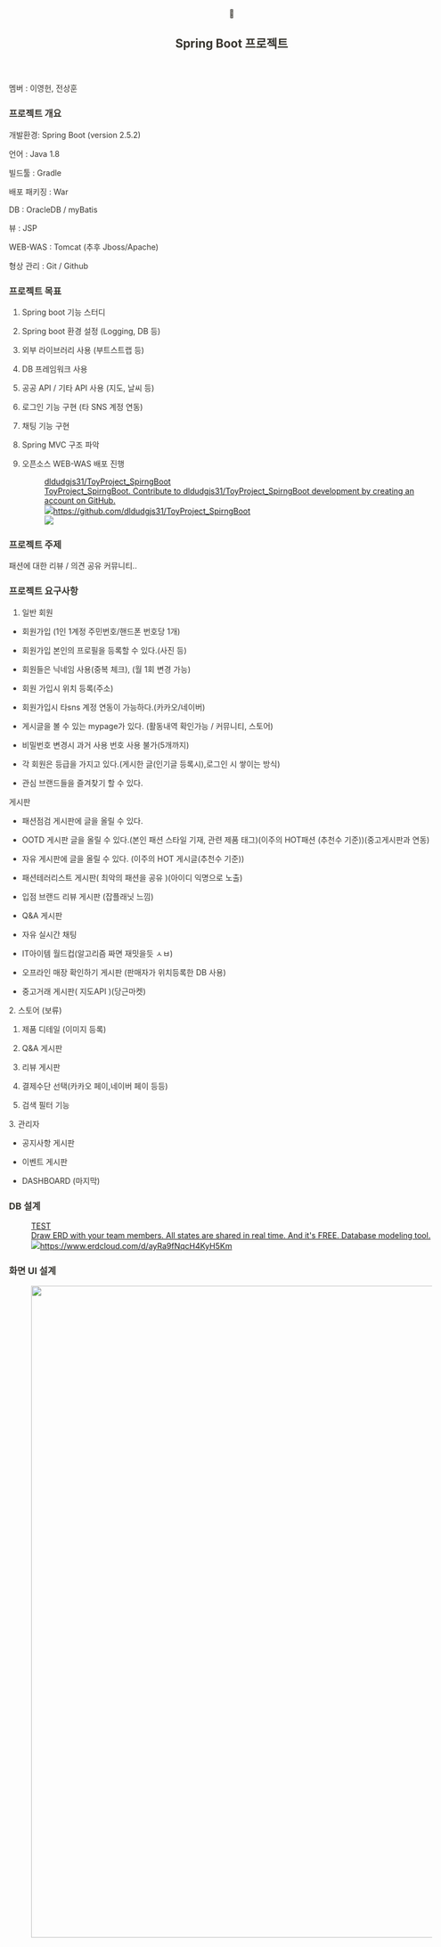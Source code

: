 <html><head><meta http-equiv="Content-Type" content="text/html; charset=utf-8"/><title>Spring Boot 프로젝트</title><style>
/* cspell:disable-file */
/* webkit printing magic: print all background colors */
html {
	-webkit-print-color-adjust: exact;
}
* {
	box-sizing: border-box;
	-webkit-print-color-adjust: exact;
}

html,
body {
	margin: 0;
	padding: 0;
}
@media only screen {
	body {
		margin: 2em auto;
		max-width: 900px;
		color: rgb(55, 53, 47);
	}
}

body {
	line-height: 1.5;
	white-space: pre-wrap;
}

a,
a.visited {
	color: inherit;
	text-decoration: underline;
}

.pdf-relative-link-path {
	font-size: 80%;
	color: #444;
}

h1,
h2,
h3 {
	letter-spacing: -0.01em;
	line-height: 1.2;
	font-weight: 600;
	margin-bottom: 0;
}

.page-title {
	font-size: 2.5rem;
	font-weight: 700;
	margin-top: 0;
	margin-bottom: 0.75em;
}

h1 {
	font-size: 1.875rem;
	margin-top: 1.875rem;
}

h2 {
	font-size: 1.5rem;
	margin-top: 1.5rem;
}

h3 {
	font-size: 1.25rem;
	margin-top: 1.25rem;
}

.source {
	border: 1px solid #ddd;
	border-radius: 3px;
	padding: 1.5em;
	word-break: break-all;
}

.callout {
	border-radius: 3px;
	padding: 1rem;
}

figure {
	margin: 1.25em 0;
	page-break-inside: avoid;
}

figcaption {
	opacity: 0.5;
	font-size: 85%;
	margin-top: 0.5em;
}

mark {
	background-color: transparent;
}

.indented {
	padding-left: 1.5em;
}

hr {
	background: transparent;
	display: block;
	width: 100%;
	height: 1px;
	visibility: visible;
	border: none;
	border-bottom: 1px solid rgba(55, 53, 47, 0.09);
}

img {
	max-width: 100%;
}

@media only print {
	img {
		max-height: 100vh;
		object-fit: contain;
	}
}

@page {
	margin: 1in;
}

.collection-content {
	font-size: 0.875rem;
}

.column-list {
	display: flex;
	justify-content: space-between;
}

.column {
	padding: 0 1em;
}

.column:first-child {
	padding-left: 0;
}

.column:last-child {
	padding-right: 0;
}

.table_of_contents-item {
	display: block;
	font-size: 0.875rem;
	line-height: 1.3;
	padding: 0.125rem;
}

.table_of_contents-indent-1 {
	margin-left: 1.5rem;
}

.table_of_contents-indent-2 {
	margin-left: 3rem;
}

.table_of_contents-indent-3 {
	margin-left: 4.5rem;
}

.table_of_contents-link {
	text-decoration: none;
	opacity: 0.7;
	border-bottom: 1px solid rgba(55, 53, 47, 0.18);
}

table,
th,
td {
	border: 1px solid rgba(55, 53, 47, 0.09);
	border-collapse: collapse;
}

table {
	border-left: none;
	border-right: none;
}

th,
td {
	font-weight: normal;
	padding: 0.25em 0.5em;
	line-height: 1.5;
	min-height: 1.5em;
	text-align: left;
}

th {
	color: rgba(55, 53, 47, 0.6);
}

ol,
ul {
	margin: 0;
	margin-block-start: 0.6em;
	margin-block-end: 0.6em;
}

li > ol:first-child,
li > ul:first-child {
	margin-block-start: 0.6em;
}

ul > li {
	list-style: disc;
}

ul.to-do-list {
	text-indent: -1.7em;
}

ul.to-do-list > li {
	list-style: none;
}

.to-do-children-checked {
	text-decoration: line-through;
	opacity: 0.375;
}

ul.toggle > li {
	list-style: none;
}

ul {
	padding-inline-start: 1.7em;
}

ul > li {
	padding-left: 0.1em;
}

ol {
	padding-inline-start: 1.6em;
}

ol > li {
	padding-left: 0.2em;
}

.mono ol {
	padding-inline-start: 2em;
}

.mono ol > li {
	text-indent: -0.4em;
}

.toggle {
	padding-inline-start: 0em;
	list-style-type: none;
}

/* Indent toggle children */
.toggle > li > details {
	padding-left: 1.7em;
}

.toggle > li > details > summary {
	margin-left: -1.1em;
}

.selected-value {
	display: inline-block;
	padding: 0 0.5em;
	background: rgba(206, 205, 202, 0.5);
	border-radius: 3px;
	margin-right: 0.5em;
	margin-top: 0.3em;
	margin-bottom: 0.3em;
	white-space: nowrap;
}

.collection-title {
	display: inline-block;
	margin-right: 1em;
}

time {
	opacity: 0.5;
}

.icon {
	display: inline-block;
	max-width: 1.2em;
	max-height: 1.2em;
	text-decoration: none;
	vertical-align: text-bottom;
	margin-right: 0.5em;
}

img.icon {
	border-radius: 3px;
}

.user-icon {
	width: 1.5em;
	height: 1.5em;
	border-radius: 100%;
	margin-right: 0.5rem;
}

.user-icon-inner {
	font-size: 0.8em;
}

.text-icon {
	border: 1px solid #000;
	text-align: center;
}

.page-cover-image {
	display: block;
	object-fit: cover;
	width: 100%;
	height: 30vh;
}

.page-header-icon {
	font-size: 3rem;
	margin-bottom: 1rem;
}

.page-header-icon-with-cover {
	margin-top: -0.72em;
	margin-left: 0.07em;
}

.page-header-icon img {
	border-radius: 3px;
}

.link-to-page {
	margin: 1em 0;
	padding: 0;
	border: none;
	font-weight: 500;
}

p > .user {
	opacity: 0.5;
}

td > .user,
td > time {
	white-space: nowrap;
}

input[type="checkbox"] {
	transform: scale(1.5);
	margin-right: 0.6em;
	vertical-align: middle;
}

p {
	margin-top: 0.5em;
	margin-bottom: 0.5em;
}

.image {
	border: none;
	margin: 1.5em 0;
	padding: 0;
	border-radius: 0;
	text-align: center;
}

.code,
code {
	background: rgba(135, 131, 120, 0.15);
	border-radius: 3px;
	padding: 0.2em 0.4em;
	border-radius: 3px;
	font-size: 85%;
	tab-size: 2;
}

code {
	color: #eb5757;
}

.code {
	padding: 1.5em 1em;
}

.code-wrap {
	white-space: pre-wrap;
	word-break: break-all;
}

.code > code {
	background: none;
	padding: 0;
	font-size: 100%;
	color: inherit;
}

blockquote {
	font-size: 1.25em;
	margin: 1em 0;
	padding-left: 1em;
	border-left: 3px solid rgb(55, 53, 47);
}

.bookmark {
	text-decoration: none;
	max-height: 8em;
	padding: 0;
	display: flex;
	width: 100%;
	align-items: stretch;
}

.bookmark-title {
	font-size: 0.85em;
	overflow: hidden;
	text-overflow: ellipsis;
	height: 1.75em;
	white-space: nowrap;
}

.bookmark-text {
	display: flex;
	flex-direction: column;
}

.bookmark-info {
	flex: 4 1 180px;
	padding: 12px 14px 14px;
	display: flex;
	flex-direction: column;
	justify-content: space-between;
}

.bookmark-image {
	width: 33%;
	flex: 1 1 180px;
	display: block;
	position: relative;
	object-fit: cover;
	border-radius: 1px;
}

.bookmark-description {
	color: rgba(55, 53, 47, 0.6);
	font-size: 0.75em;
	overflow: hidden;
	max-height: 4.5em;
	word-break: break-word;
}

.bookmark-href {
	font-size: 0.75em;
	margin-top: 0.25em;
}

.sans { font-family: -apple-system, BlinkMacSystemFont, "Segoe UI", Helvetica, "Apple Color Emoji", Arial, sans-serif, "Segoe UI Emoji", "Segoe UI Symbol"; }
.code { font-family: "SFMono-Regular", Consolas, "Liberation Mono", Menlo, Courier, monospace; }
.serif { font-family: Lyon-Text, Georgia, YuMincho, "Yu Mincho", "Hiragino Mincho ProN", "Hiragino Mincho Pro", "Songti TC", "Songti SC", "SimSun", "Nanum Myeongjo", NanumMyeongjo, Batang, serif; }
.mono { font-family: iawriter-mono, Nitti, Menlo, Courier, monospace; }
.pdf .sans { font-family: Inter, -apple-system, BlinkMacSystemFont, "Segoe UI", Helvetica, "Apple Color Emoji", Arial, sans-serif, "Segoe UI Emoji", "Segoe UI Symbol", 'Twemoji', 'Noto Color Emoji', 'Noto Sans CJK SC', 'Noto Sans CJK KR'; }

.pdf .code { font-family: Source Code Pro, "SFMono-Regular", Consolas, "Liberation Mono", Menlo, Courier, monospace, 'Twemoji', 'Noto Color Emoji', 'Noto Sans Mono CJK SC', 'Noto Sans Mono CJK KR'; }

.pdf .serif { font-family: PT Serif, Lyon-Text, Georgia, YuMincho, "Yu Mincho", "Hiragino Mincho ProN", "Hiragino Mincho Pro", "Songti TC", "Songti SC", "SimSun", "Nanum Myeongjo", NanumMyeongjo, Batang, serif, 'Twemoji', 'Noto Color Emoji', 'Noto Sans CJK SC', 'Noto Sans CJK KR'; }

.pdf .mono { font-family: PT Mono, iawriter-mono, Nitti, Menlo, Courier, monospace, 'Twemoji', 'Noto Color Emoji', 'Noto Sans Mono CJK SC', 'Noto Sans Mono CJK KR'; }

.highlight-default {
}
.highlight-gray {
	color: rgb(155,154,151);
}
.highlight-brown {
	color: rgb(100,71,58);
}
.highlight-orange {
	color: rgb(217,115,13);
}
.highlight-yellow {
	color: rgb(223,171,1);
}
.highlight-teal {
	color: rgb(15,123,108);
}
.highlight-blue {
	color: rgb(11,110,153);
}
.highlight-purple {
	color: rgb(105,64,165);
}
.highlight-pink {
	color: rgb(173,26,114);
}
.highlight-red {
	color: rgb(224,62,62);
}
.highlight-gray_background {
	background: rgb(235,236,237);
}
.highlight-brown_background {
	background: rgb(233,229,227);
}
.highlight-orange_background {
	background: rgb(250,235,221);
}
.highlight-yellow_background {
	background: rgb(251,243,219);
}
.highlight-teal_background {
	background: rgb(221,237,234);
}
.highlight-blue_background {
	background: rgb(221,235,241);
}
.highlight-purple_background {
	background: rgb(234,228,242);
}
.highlight-pink_background {
	background: rgb(244,223,235);
}
.highlight-red_background {
	background: rgb(251,228,228);
}
.block-color-default {
	color: inherit;
	fill: inherit;
}
.block-color-gray {
	color: rgba(55, 53, 47, 0.6);
	fill: rgba(55, 53, 47, 0.6);
}
.block-color-brown {
	color: rgb(100,71,58);
	fill: rgb(100,71,58);
}
.block-color-orange {
	color: rgb(217,115,13);
	fill: rgb(217,115,13);
}
.block-color-yellow {
	color: rgb(223,171,1);
	fill: rgb(223,171,1);
}
.block-color-teal {
	color: rgb(15,123,108);
	fill: rgb(15,123,108);
}
.block-color-blue {
	color: rgb(11,110,153);
	fill: rgb(11,110,153);
}
.block-color-purple {
	color: rgb(105,64,165);
	fill: rgb(105,64,165);
}
.block-color-pink {
	color: rgb(173,26,114);
	fill: rgb(173,26,114);
}
.block-color-red {
	color: rgb(224,62,62);
	fill: rgb(224,62,62);
}
.block-color-gray_background {
	background: rgb(235,236,237);
}
.block-color-brown_background {
	background: rgb(233,229,227);
}
.block-color-orange_background {
	background: rgb(250,235,221);
}
.block-color-yellow_background {
	background: rgb(251,243,219);
}
.block-color-teal_background {
	background: rgb(221,237,234);
}
.block-color-blue_background {
	background: rgb(221,235,241);
}
.block-color-purple_background {
	background: rgb(234,228,242);
}
.block-color-pink_background {
	background: rgb(244,223,235);
}
.block-color-red_background {
	background: rgb(251,228,228);
}
.select-value-color-default { background-color: rgba(206,205,202,0.5); }
.select-value-color-gray { background-color: rgba(155,154,151, 0.4); }
.select-value-color-brown { background-color: rgba(140,46,0,0.2); }
.select-value-color-orange { background-color: rgba(245,93,0,0.2); }
.select-value-color-yellow { background-color: rgba(233,168,0,0.2); }
.select-value-color-green { background-color: rgba(0,135,107,0.2); }
.select-value-color-blue { background-color: rgba(0,120,223,0.2); }
.select-value-color-purple { background-color: rgba(103,36,222,0.2); }
.select-value-color-pink { background-color: rgba(221,0,129,0.2); }
.select-value-color-red { background-color: rgba(255,0,26,0.2); }

.checkbox {
	display: inline-flex;
	vertical-align: text-bottom;
	width: 16;
	height: 16;
	background-size: 16px;
	margin-left: 2px;
	margin-right: 5px;
}

.checkbox-on {
	background-image: url("data:image/svg+xml;charset=UTF-8,%3Csvg%20width%3D%2216%22%20height%3D%2216%22%20viewBox%3D%220%200%2016%2016%22%20fill%3D%22none%22%20xmlns%3D%22http%3A%2F%2Fwww.w3.org%2F2000%2Fsvg%22%3E%0A%3Crect%20width%3D%2216%22%20height%3D%2216%22%20fill%3D%22%2358A9D7%22%2F%3E%0A%3Cpath%20d%3D%22M6.71429%2012.2852L14%204.9995L12.7143%203.71436L6.71429%209.71378L3.28571%206.2831L2%207.57092L6.71429%2012.2852Z%22%20fill%3D%22white%22%2F%3E%0A%3C%2Fsvg%3E");
}

.checkbox-off {
	background-image: url("data:image/svg+xml;charset=UTF-8,%3Csvg%20width%3D%2216%22%20height%3D%2216%22%20viewBox%3D%220%200%2016%2016%22%20fill%3D%22none%22%20xmlns%3D%22http%3A%2F%2Fwww.w3.org%2F2000%2Fsvg%22%3E%0A%3Crect%20x%3D%220.75%22%20y%3D%220.75%22%20width%3D%2214.5%22%20height%3D%2214.5%22%20fill%3D%22white%22%20stroke%3D%22%2336352F%22%20stroke-width%3D%221.5%22%2F%3E%0A%3C%2Fsvg%3E");
}
	
</style></head><body><article id="58647b1b-5c80-45c0-839f-a18189e1df7b" class="page sans"><header><div class="page-header-icon undefined"><span class="icon">🍃</span></div><h1 class="page-title">Spring Boot 프로젝트</h1></header><div class="page-body"><p id="042b2d85-9e0f-4429-ad14-f72bfe76e297" class="">멤버 : 이영헌, 전상훈</p><h3 id="b6761436-c114-4b01-b9e9-b7002293397b" class="">프로젝트 개요</h3><p id="f55c8a7d-7784-4fcc-8d53-c0c6c61717db" class="">개발환경: Spring Boot (version 2.5.2)</p><p id="e9e9c05e-069a-45c9-8cea-4e81c4c6aec2" class="">언어 : Java 1.8</p><p id="01756322-9747-4e9d-8939-8950b09b03db" class="">빌드툴 : Gradle</p><p id="5e9ba396-6aa2-4a11-a2e7-7df6da6854a5" class="">배포 패키징 : War</p><p id="e7fb1ed6-f501-4435-ab78-7f25e1ab27ba" class="">DB : OracleDB / myBatis</p><p id="d835a774-ce3e-478e-8e01-6212b578fcc1" class="">뷰 : JSP</p><p id="24e79d42-1017-4125-bae3-ba1ade7b1fd7" class="">WEB-WAS : Tomcat (추후 Jboss/Apache)</p><p id="d80283c7-0420-43f9-8ddc-402d524dbebb" class="">형상 관리 : Git / Github</p><h3 id="9be85f31-df77-41a6-8127-aa0e500e758a" class="">프로젝트 목표</h3><ol id="eadbc956-6a08-45d7-ad59-9fd4fa70d79a" class="numbered-list" start="1"><li>Spring boot 기능 스터디</li></ol><ol id="0c62295d-7ac1-4d3c-948c-4bc2e2e7bf18" class="numbered-list" start="2"><li>Spring boot 환경 설정 (Logging, DB 등)</li></ol><ol id="d0099f7c-2762-44e8-b89f-ed338d2d56f3" class="numbered-list" start="3"><li>외부 라이브러리 사용 (부트스트랩 등)</li></ol><ol id="e907668e-ada2-4815-8f72-c3de2eeb98df" class="numbered-list" start="4"><li>DB 프레임워크 사용</li></ol><ol id="efc4a34f-5505-48e4-bbc2-713834faca1d" class="numbered-list" start="5"><li>공공 API / 기타 API 사용 (지도, 날씨 등)</li></ol><ol id="33aeba61-a54d-474f-9f8a-1f257f16bf94" class="numbered-list" start="6"><li>로그인 기능 구현 (타 SNS 계정 연동)</li></ol><ol id="5add0cbd-52d9-42b6-8d36-dc263573758f" class="numbered-list" start="7"><li>채팅 기능 구현</li></ol><ol id="3d491fea-bebb-4f2d-b6b7-a49739ac9132" class="numbered-list" start="8"><li>Spring MVC 구조 파악</li></ol><ol id="0b8f4ed0-7861-4a8d-b120-eec6a56aa13a" class="numbered-list" start="9"><li>오픈소스 WEB-WAS 배포 진행<figure id="eeac14d2-b587-480d-9ac5-ea4ffe5e6e00"><a href="https://github.com/dldudgjs31/ToyProject_SpirngBoot" class="bookmark source"><div class="bookmark-info"><div class="bookmark-text"><div class="bookmark-title">dldudgjs31/ToyProject_SpirngBoot</div><div class="bookmark-description">ToyProject_SpirngBoot. Contribute to dldudgjs31/ToyProject_SpirngBoot development by creating an account on GitHub.</div></div><div class="bookmark-href"><img src="https://github.com/favicon.ico" class="icon bookmark-icon"/>https://github.com/dldudgjs31/ToyProject_SpirngBoot</div></div><img src="https://opengraph.githubassets.com/263757fcf73f17d03de17bf406414343c009fc1aae62a5770047d46afaec34c3/dldudgjs31/ToyProject_SpirngBoot" class="bookmark-image"/></a></figure></li></ol><p id="44e67bda-ba7c-4254-8dfe-04b00b5dd8f7" class="">
</p><h3 id="0dd5dab9-2382-4ecc-9588-45e869192183" class="">프로젝트 주제</h3><p id="8335d09f-26f4-44d4-8ef8-c46856083790" class="">패션에 대한 리뷰 / 의견 공유 커뮤니티..</p><h3 id="4292212e-7976-4539-8537-66729fcfc795" class="">프로젝트 요구사항</h3><ol id="a28a1147-8ce0-481c-9ac7-a78964a2cff2" class="numbered-list" start="1"><li>일반 회원</li></ol><ul id="84c2c6cb-1468-4f9a-a632-1777a5a9e54a" class="bulleted-list"><li>회원가입 (1인 1계정 주민번호/핸드폰 번호당 1개)</li></ul><ul id="4acc7c09-8aef-419a-8374-160d0107d2f6" class="bulleted-list"><li>회원가입 본인의 프로필을 등록할 수 있다.(사진 등)</li></ul><ul id="72f379fc-702b-4445-8dba-731f2c22c402" class="bulleted-list"><li>회원들은 닉네임 사용(중복 체크), (월 1회 변경 가능)</li></ul><ul id="cb9c2577-345d-4d66-97e6-005ebaea7148" class="bulleted-list"><li>회원 가입시 위치 등록(주소)</li></ul><ul id="e3fd0e73-d158-4eaa-8ff1-8cad6c7b548a" class="bulleted-list"><li>회원가입시 타sns 계정 연동이 가능하다.(카카오/네이버)</li></ul><ul id="c024a4a9-681f-40a8-9c73-3ecf9f630199" class="bulleted-list"><li>게시글을 볼 수 있는 mypage가 있다. (활동내역 확인가능 / 커뮤니티, 스토어)</li></ul><ul id="aac4b94f-35bc-4fed-98b7-8ca719e6e977" class="bulleted-list"><li>비밀번호 변경시 과거 사용 번호 사용 불가(5개까지)</li></ul><ul id="3715cdb5-e5b9-4787-9d2a-d1aec682abb5" class="bulleted-list"><li>각 회원은 등급을 가지고 있다.(게시한 글(인기글 등록시),로그인 시 쌓이는 방식)</li></ul><ul id="4f182dd3-85bb-4721-9bdc-634c70e1200d" class="bulleted-list"><li>관심 브랜드들을 즐겨찾기 할 수 있다.</li></ul><p id="43fe7ec8-b73c-44f8-ba3d-6d0d69e57c0e" class="">
</p><p id="2164660d-7dba-4ea2-8710-6893f21c5459" class="">게시판</p><ul id="fab6b277-1e7c-4aa3-af5e-602879f2c89a" class="bulleted-list"><li>패션점검 게시판에 글을 올릴 수 있다.</li></ul><ul id="8563843a-4687-4ceb-ac70-c972b8f84a59" class="bulleted-list"><li>OOTD 게시판 글을 올릴 수 있다.(본인 패션 스타일 기재, 관련 제품 태그)(이주의 HOT패션 (추천수 기준))(중고게시판과 연동)</li></ul><ul id="79184373-21d0-44a6-af93-844161e2daab" class="bulleted-list"><li>자유 게시판에 글을 올릴 수 있다. (이주의 HOT 게시글(추천수 기준))</li></ul><ul id="9ff40031-a069-4d7d-a16e-79402528c352" class="bulleted-list"><li>패션테러리스트 게시판( 최악의 패션을 공유 )(아이디 익명으로 노출)</li></ul><ul id="7e6f146c-cdaa-4241-b1ad-88d5dbeab2cb" class="bulleted-list"><li>입점 브랜드 리뷰 게시판 (잡플래닛 느낌)</li></ul><ul id="4af3e82d-7a40-4661-bbfe-fc4c8e207de8" class="bulleted-list"><li>Q&amp;A 게시판</li></ul><ul id="be29a896-e7ad-4475-b65b-d7784816dc8e" class="bulleted-list"><li>자유 실시간 채팅</li></ul><ul id="1e16c8ac-c9f2-464f-95e3-c90a60e9a9f3" class="bulleted-list"><li>IT아이템 월드컵(알고리즘 짜면 재밋을듯 ㅅㅂ)</li></ul><ul id="d01b63b5-1182-4671-a0cc-d41f11ad81a6" class="bulleted-list"><li>오프라인 매장 확인하기 게시판 (판매자가 위치등록한 DB 사용)</li></ul><ul id="f5e3395f-6b98-40d3-a650-6b4d41c0a94e" class="bulleted-list"><li>중고거래 게시판( 지도API )(당근마켓)</li></ul><p id="a7fdae23-19b5-4aef-8f70-5e19e83126a1" class="">
</p><p id="5589e7bc-e1d9-423e-9c69-8ac521d50ae6" class="">2. 스토어 (보류)</p><ol id="75bf0b8c-e38c-452c-8a85-9ef667688649" class="numbered-list" start="1"><li>제품 디테일 (이미지 등록)</li></ol><ol id="ad27de3d-3c88-43b1-88bc-693d365986c1" class="numbered-list" start="2"><li>Q&amp;A 게시판</li></ol><ol id="c4152a29-165e-41a8-95fe-11d23bb654c7" class="numbered-list" start="3"><li>리뷰 게시판</li></ol><ol id="f92d298f-b6b6-441d-85c5-8d6b9ad28140" class="numbered-list" start="4"><li>결제수단 선택(카카오 페이,네이버 페이 등등)</li></ol><ol id="196e8d9d-6848-4d3d-9c30-9b28e0a40d01" class="numbered-list" start="5"><li>검색 필터 기능</li></ol><p id="1148d2ba-ed4b-4a58-b663-7ed694bffe24" class="">
</p><p id="8a93b10e-42d7-45dc-bf7b-bb150399a7ef" class="">3. 관리자</p><ul id="869fba53-632b-4892-9302-e034b84cddc1" class="bulleted-list"><li>공지사항 게시판</li></ul><ul id="8b5f993a-ae33-4c28-817f-f69a4f775d10" class="bulleted-list"><li>이벤트 게시판</li></ul><ul id="c3e2ea35-7ce6-46be-8de3-2a2866ef5548" class="bulleted-list"><li>DASHBOARD (마지막)</li></ul><h3 id="4a0a9e54-c5f5-4584-aa83-ad6c5a927738" class="">DB 설계</h3><figure id="579e43d2-ff2f-4355-bd80-888fe90de4c1"><a href="https://www.erdcloud.com/d/ayRa9fNqcH4KyH5Km" class="bookmark source"><div class="bookmark-info"><div class="bookmark-text"><div class="bookmark-title">TEST</div><div class="bookmark-description">Draw ERD with your team members. All states are shared in real time. And it&#x27;s FREE. Database modeling tool.</div></div><div class="bookmark-href"><img src="https://www.erdcloud.com/favicon-16x16.png" class="icon bookmark-icon"/>https://www.erdcloud.com/d/ayRa9fNqcH4KyH5Km</div></div></a></figure><h3 id="6688e471-d414-469e-af51-2a216003ef4f" class="">화면 UI 설계</h3><p id="6ceceef8-8e83-4be3-b258-fe0f581d45f6" class="">
</p><p id="d58c2162-215a-46ae-80ce-57d5e3b42d21" class="">
</p><figure id="1a006e5c-8ee4-4ca3-a5f0-d4b59f2d200c" class="image"><a href="Spring%20Boot%20%E1%84%91%E1%85%B3%E1%84%85%E1%85%A9%E1%84%8C%E1%85%A6%E1%86%A8%E1%84%90%E1%85%B3%201a006e5c8ee44ca3a5f0d4b59f2d200c/Untitled.png"><img style="width:1170px" src="Spring%20Boot%20%E1%84%91%E1%85%B3%E1%84%85%E1%85%A9%E1%84%8C%E1%85%A6%E1%86%A8%E1%84%90%E1%85%B3%201a006e5c8ee44ca3a5f0d4b59f2d200c/Untitled.png"/></a></figure><p id="d34ae8ca-bbd2-4460-9d69-3f71d645885a" class="">
</p></div></article></body></html>
